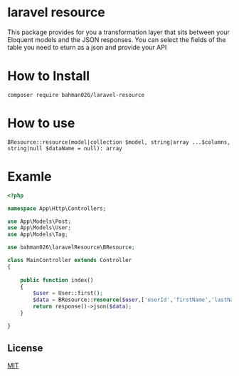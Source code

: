 
# laravel resource

This package provides for you a transformation layer that sits between your Eloquent models and the JSON responses.
You can select the fields of the table you need to eturn as a json and provide your API



# How to Install

```composer
composer require bahman026/laravel-resource
```




# How to use

```composer
BResource::resource(model|collection $model, string|array ...$columns, string|null $dataName = null): array
```


# Examle

```php
<?php

namespace App\Http\Controllers;

use App\Models\Post;
use App\Models\User;
use App\Models\Tag;

use bahman026\laravelResource\BResource;

class MainController extends Controller
{
    
    public function index()
    {
        $user = User::first();
        $data = BResource::resource($user,['userId','firstName','lastName','posts'=>['postId','title','tags'=>['tagId','tagName']]],'data');
        return response()->json($data);
    }

}
```




## License

[MIT](https://choosealicense.com/licenses/mit/)

